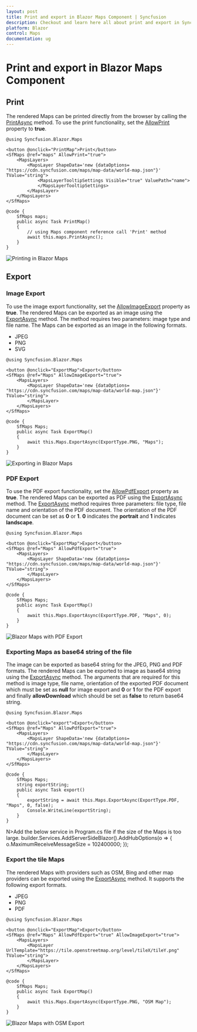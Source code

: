 ```yaml
---
layout: post
title: Print and export in Blazor Maps Component | Syncfusion
description: Checkout and learn here all about print and export in Syncfusion Blazor Maps component and much more.
platform: Blazor
control: Maps
documentation: ug
---
```


# Print and export in Blazor Maps Component

## Print

The rendered Maps can be printed directly from the browser by calling the [PrintAsync](https://help.syncfusion.com/cr/blazor/Syncfusion.Blazor.Maps.SfMaps.html#Syncfusion_Blazor_Maps_SfMaps_PrintAsync) method. To use the print functionality, set the [AllowPrint](https://help.syncfusion.com/cr/blazor/Syncfusion.Blazor.Maps.SfMaps.html#Syncfusion_Blazor_Maps_SfMaps_AllowPrint) property to **true**.

```cshtml
@using Syncfusion.Blazor.Maps

<button @onclick="PrintMap">Print</button>
<SfMaps @ref="maps" AllowPrint="true">
    <MapsLayers>
        <MapsLayer ShapeData='new {dataOptions= "https://cdn.syncfusion.com/maps/map-data/world-map.json"}' TValue="string">
            <MapsLayerTooltipSettings Visible="true" ValuePath="name">
            </MapsLayerTooltipSettings>
        </MapsLayer>
    </MapsLayers>
</SfMaps>

@code {
    SfMaps maps;
    public async Task PrintMap()
    {
        // using Maps component reference call 'Print' method
        await this.maps.PrintAsync();
    }
}
```

![Printing in Blazor Maps](./images/Print/blazor-maps-printing.png)

## Export

### Image Export

To use the image export functionality, set the [AllowImageExport](https://help.syncfusion.com/cr/blazor/Syncfusion.Blazor.Maps.SfMaps.html#Syncfusion_Blazor_Maps_SfMaps_AllowImageExport) property as **true**. The rendered Maps can be exported as an image using the [ExportAsync](https://help.syncfusion.com/cr/blazor/Syncfusion.Blazor.Maps.SfMaps.html#Syncfusion_Blazor_Maps_SfMaps_ExportAsync_Syncfusion_Blazor_Maps_ExportType_System_String_System_Nullable_Syncfusion_PdfExport_PdfPageOrientation__System_Boolean_) method. The method requires two parameters: image type and file name. The Maps can be exported as an image in the following formats.

* JPEG
* PNG
* SVG

```cshtml
@using Syncfusion.Blazor.Maps

<button @onclick="ExportMap">Export</button>
<SfMaps @ref="Maps" AllowImageExport="true">
    <MapsLayers>
        <MapsLayer ShapeData='new {dataOptions= "https://cdn.syncfusion.com/maps/map-data/world-map.json"}' TValue="string">
        </MapsLayer>
    </MapsLayers>
</SfMaps>

@code {
    SfMaps Maps;
    public async Task ExportMap()
    {
        await this.Maps.ExportAsync(ExportType.PNG, "Maps");
    }
}
```

![Exporting in Blazor Maps](./images/Print/blazor-maps-exporting.png)

### PDF Export

To use the PDF export functionality, set the [AllowPdfExport](https://help.syncfusion.com/cr/blazor/Syncfusion.Blazor.Maps.SfMaps.html#Syncfusion_Blazor_Maps_SfMaps_AllowPdfExport) property as **true**. The rendered Maps can be exported as PDF using the [ExportAsync](https://help.syncfusion.com/cr/blazor/Syncfusion.Blazor.Maps.SfMaps.html#Syncfusion_Blazor_Maps_SfMaps_ExportAsync_Syncfusion_Blazor_Maps_ExportType_System_String_System_Nullable_Syncfusion_PdfExport_PdfPageOrientation__System_Boolean_) method. The [ExportAsync](https://help.syncfusion.com/cr/blazor/Syncfusion.Blazor.Maps.SfMaps.html#Syncfusion_Blazor_Maps_SfMaps_ExportAsync_Syncfusion_Blazor_Maps_ExportType_System_String_System_Nullable_Syncfusion_PdfExport_PdfPageOrientation__System_Boolean_) method requires three parameters: file type, file name and orientation of the PDF document. The orientation of the PDF document can be set as **0** or **1**. **0** indicates the **portrait** and **1** indicates **landscape**.

```cshtml
@using Syncfusion.Blazor.Maps

<button @onclick="ExportMap">Export</button>
<SfMaps @ref="Maps" AllowPdfExport="true">
    <MapsLayers>
        <MapsLayer ShapeData='new {dataOptions= "https://cdn.syncfusion.com/maps/map-data/world-map.json"}' TValue="string">
        </MapsLayer>
    </MapsLayers>
</SfMaps>

@code {
    SfMaps Maps;
    public async Task ExportMap()
    {
        await this.Maps.ExportAsync(ExportType.PDF, "Maps", 0);
    }
}
```

![Blazor Maps with PDF Export](./images/Print/blazor-maps-exporting.png)

### Exporting Maps as base64 string of the file

The image can be exported as base64 string for the JPEG, PNG and PDF formats. The rendered Maps can be exported to image as base64 string using the [ExportAsync](https://help.syncfusion.com/cr/blazor/Syncfusion.Blazor.Maps.SfMaps.html#Syncfusion_Blazor_Maps_SfMaps_ExportAsync_Syncfusion_Blazor_Maps_ExportType_System_String_System_Nullable_Syncfusion_PdfExport_PdfPageOrientation__System_Boolean_) method. The arguments that are required for this method is image type, file name, orientation of the exported PDF document which must be set as **null** for image export and **0** or **1** for the PDF export and finally **allowDownload** which should be set as **false** to return base64 string.

```cshtml
@using Syncfusion.Blazor.Maps

<button @onclick="export">Export</button>
<SfMaps @ref="Maps" AllowPdfExport="true">
    <MapsLayers>
        <MapsLayer ShapeData='new {dataOptions= "https://cdn.syncfusion.com/maps/map-data/world-map.json"}' TValue="string">
        </MapsLayer>
    </MapsLayers>
</SfMaps>

@code {
    SfMaps Maps;
    string exportString;
    public async Task export()
    {
        exportString = await this.Maps.ExportAsync(ExportType.PDF, "Maps", 0, false);
        Console.WriteLine(exportString);
    }
}
```

N>Add the below service in Program.cs file if the size of the Maps is too large.
builder.Services.AddServerSideBlazor().AddHubOptions(o => { o.MaximumReceiveMessageSize = 102400000; });

### Export the tile Maps

The rendered Maps with providers such as OSM, Bing and other map providers can be exported using the [ExportAsync](https://help.syncfusion.com/cr/blazor/Syncfusion.Blazor.Maps.SfMaps.html#Syncfusion_Blazor_Maps_SfMaps_ExportAsync_Syncfusion_Blazor_Maps_ExportType_System_String_System_Nullable_Syncfusion_PdfExport_PdfPageOrientation__System_Boolean_) method. It supports the following export formats.

* JPEG
* PNG
* PDF

```cshtml
@using Syncfusion.Blazor.Maps

<button @onclick="ExportMap">Export</button>
<SfMaps @ref="Maps" AllowPdfExport="true" AllowImageExport="true">
    <MapsLayers>
        <MapsLayer UrlTemplate="https://tile.openstreetmap.org/level/tileX/tileY.png" TValue="string">
        </MapsLayer>
    </MapsLayers>
</SfMaps>

@code {
    SfMaps Maps;
    public async Task ExportMap()
    {
        await this.Maps.ExportAsync(ExportType.PNG, "OSM Map");
    }
}
```

![Blazor Maps with OSM Export](./images/Print/blazor-maps-osm-export.png)